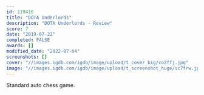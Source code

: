 ```yaml
---
id: 119416
title: "DOTA Underlords"
description: "DOTA Underlords - Review"
score: 7
date: "2019-07-22"
completed: FALSE
awards: []
modified_date: "2022-07-04"
screenshots: []
cover: "//images.igdb.com/igdb/image/upload/t_cover_big/co2ffj.jpg"
image: "//images.igdb.com/igdb/image/upload/t_screenshot_huge/sc7frw.jpg"
---
```

Standard auto chess game.